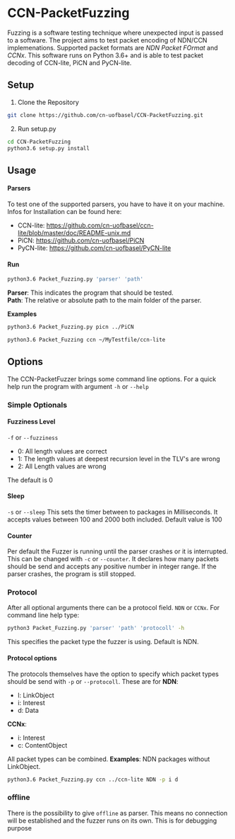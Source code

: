 # CCN-PacketFuzzing
Fuzzing is a software testing technique where unexpected input is passed to a software. The project aims to test packet encoding of NDN/CCN implemenations. Supported packet formats are *NDN Packet FOrmat* and *CCNx*. This software runs on Python 3.6+ and is able to test packet decoding of CCN-lite, PiCN and PyCN-lite.

## Setup

1.  Clone the Repository

  ```bash
  git clone https://github.com/cn-uofbasel/CCN-PacketFuzzing.git
  ```

2. Run setup.py

  ```bash
  cd CCN-PacketFuzzing
  python3.6 setup.py install
  ```

## Usage
#### Parsers
To test one of the supported parsers, you have to have it on your machine. Infos for Installation can be found here:
  - CCN-lite: https://github.com/cn-uofbasel/ccn-lite/blob/master/doc/README-unix.md
  - PiCN: https://github.com/cn-uofbasel/PiCN
  - PyCN-lite: https://github.com/cn-uofbasel/PyCN-lite

#### Run
```bash
python3.6 Packet_Fuzzing.py 'parser' 'path'
```
**Parser**: This indicates the program that should be tested.  
**Path**: The relative or absolute path to the main folder of the parser.

**Examples**
```bash
python3.6 Packet_Fuzzing.py picn ../PiCN

python3.6 Packet_Fuzzing ccn ~/MyTestfile/ccn-lite
```

## Options
The CCN-PacketFuzzer brings some command line options. For a quick help run the program with argument `-h` or `--help`
### Simple Optionals
#### Fuzziness Level
`-f` or `--fuzziness`
- 0: All length values are correct
- 1: The length values at deepest recursion level in the TLV's are wrong
- 2: All Length values are wrong

The default is 0

#### Sleep
`-s` or `--sleep`
This sets the timer between to packages in Milliseconds. It accepts values between 100 and 2000 both included. Default value is 100

#### Counter
Per default the Fuzzer is running until the parser crashes or it is interrupted.
This can be changed with `-c` or `--counter`. It declares how many packets should be send and accepts any positive number in integer range. If the parser crashes, the program is still stopped.

### Protocol
After all optional arguments there can be a protocol field.
`NDN` or `CCNx`. For command line help type:
```bash
python3 Packet_Fuzzing.py 'parser' 'path' 'protocoll' -h
```
This specifies the packet type the fuzzer is using. Default is NDN.
#### Protocol options
The protocols themselves have the option to specify which packet types should be send with `-p` or `--protocoll`. These are for
**NDN**:
- l: LinkObject
- i: Interest
- d: Data

**CCNx**:
- i: Interest
- c: ContentObject

All packet types can be combined.
**Examples**:
NDN packages without LinkObject.
```bash
python3.6 Packet_Fuzzing.py ccn ../ccn-lite NDN -p i d
```

### offline
There is the possibility to give `offline` as parser. This means no connection will be established and the fuzzer runs on its own. This is for debugging purpose

